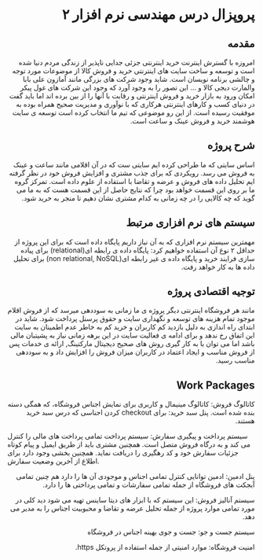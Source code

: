 <h1 dir='rtl' align='right'>
پروپزال درس مهندسی نرم افزار ۲
</h1>
<h2 dir='rtl' align='right'>مقدمه</h2>

<p dir='rtl' align='right'>
امروزه با گسترش اینترنت خرید اینترنتی جزئی جدایی ناپذیر از زندگی مردم دنیا شده است و توسعه و ساخت سایت های اینترنتی خرید و فروش کالا از موضوعات مورد توجه و چالشی برنامه نویسان است. شاید وجود شرکت های بزرگی مانند آمازون علی بابا والمارت دیجی کالا و … این تصور را به وجود آورد که وجود این شرکت های غول پیکر امکان ورود به بازار خرید و فروش اینترنتی و رقابت با آنها را از بین برده اند اما باید گفت در دنیای کسب و کارهای اینترنتی هرکاری که با نوآوری و مدیریت صحیح همراه بوده به موفقیت رسیده است. از این رو موضوعی که تیم ما انتخاب کرده است توسعه ی سایت هوشمند خرید و فروش عینک و ساعت است.
</p>
<h2 dir='rtl' align='right'>شرح پروژه</h2>
<p dir='rtl' align='right'>
اساس سایتی که ما طراحی کرده ایم سایتی ست که در‌ آن اقلامی مانند ساعت و عینک به فروش می رسد. رویکردی که برای جذب مشتری و افزایش فروش خود در نظر گرفته ایم تحلیل داده های فروش و عرضه و تقاضا با استفاده از علوم داده است. تمرکز گروه ما بر روی این قسمت خواهد بود چرا که نتایج حاصل از این قسمت هست که به ما می گوید که چه کالایی را در چه زمانی به کدام مشتری نشان دهیم تا منجر به خرید شود.
</p>

<h2 dir='rtl' align='right'>سیستم های نرم افزاری مرتبط</h2>
<p dir='rtl' align='right'>
مهمترین سیستم نرم افزاری که به آن نیاز داریم پایگاه داده است که برای این پروژه از حداقل ۲ نوع آن استفاده خواهیم کرد: پایگاه داده ی رابطه ای(relational) برای پیاده سازی فرایند خرید و پایگاه داده ی غیر رابطه ای(non relational, NoSQL) برای تحلیل داده ها به کار خواهد رفت.</p>

<h2 dir='rtl' align='right'>توجیه اقتصادی پروژه</h2>
<p dir='rtl' align='right'>
مانند هر فروشگاه اینترنتی دیگر پروژه ی ما زمانی به سوددهی میرسد که از فروش اقلام موجود تمام هزینه های توسعه و نگهداری سایت و حقوق پرسنل پرداخت شود. شاید در ابتدای راه اندازی به دلیل بازدید کم کاربران و خرید کم به خاطر عدم اطمینان به سایت این اتفاق رخ ندهد و برای ادامه ی فعالیت سایت در این برهه زمانی نیاز به پشیتبان مالی باشد اما می توان با به کار گیری روش های صحیح دیجیتال مارکتینگ, ارائه ی خدمات پس از فروش مناسب و ایجاد اعتماد در کاربران میزان فروش را افزایش داد و به سوددهی مناسب رسید.
</p>

<h2 dir='rtl' align='right'>Work Packages</h2>
<p dir='rtl' align='right'>
کاتالوگ فروش: کاتالوگ مینیمال و کاربری برای نمایش اجناس فروشگاه، که همگی دسته بنده شده است.
پنل سبد خرید: برای checkout کردن اجناسی که درس سبد خرید هستند.
</p>
سیستم پرداخت و پیگیری سفارش: سیستم پرداخت تمامی پرداخت های مالی را کنترل می کند و به درگاه فروش متصل است. همچنین مشتری باید از طریق ایمیل و پیام کوتاه جزئیات سفارش خود و کد رهگیری را دریافت نماید. همچنین بخشی وجود دارد برای اطلاع از آخرین وضعیت سفارش.
<p dir='rtl' align='right'>
پنل ادمین: ادمین توانایی کنترل تمامی اجناس و موجودی آن ها را دارد هم چنین تمامی آبجکت های فروشگاه از جمله تمامی سفارشات و تمامی پرداختی ها را دارد.
</p>
<p dir='rtl' align='right'>
سیستم آنالیز فروش: این سیستم که با ابزار های دیتا ساینس تهیه می شود دید کلی در مورد تمامی موارد پروژه از جمله تحلیل عرضه و تقاضا و  محبوبیت اجناس را به مدیر می دهد.
</p>
<p dir='rtl' align='right'>
سیستم جست و جو: جست و جوی بهینه اجناس در فروشگاه
</p>
<p dir='rtl' align='right'>
امنیت فروشگاه: موارد امنیتی از جمله استفاده از پروتکل https.
</p>
